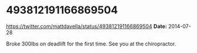 # 493812191166869504
https://twitter.com/mattdavella/status/493812191166869504
**Date:** 2014-07-28

Broke 300lbs on deadlift for the first time. See you at the chiropractor.
